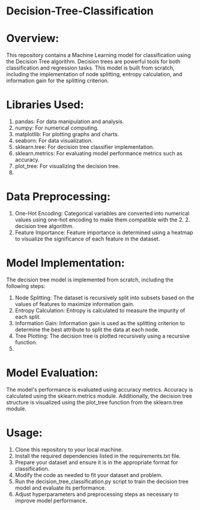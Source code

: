 # Decision-Tree-Classification

# Overview:

This repository contains a Machine Learning model for classification using the Decision Tree algorithm. Decision trees are powerful tools for both classification and regression tasks. This model is built from scratch, including the implementation of node splitting, entropy calculation, and information gain for the splitting criterion.

# Libraries Used:

1. pandas: For data manipulation and analysis.
2. numpy: For numerical computing.
3. matplotlib: For plotting graphs and charts.
4. seaborn: For data visualization.
5. sklearn.tree: For decision tree classifier implementation.
6. sklearn.metrics: For evaluating model performance metrics such as accuracy.
7. plot_tree: For visualizing the decision tree.
8. 
# Data Preprocessing:

1. One-Hot Encoding: Categorical variables are converted into numerical values using one-hot encoding to make them compatible with the 2. 2. decision tree algorithm.
3. Feature Importance: Feature importance is determined using a heatmap to visualize the significance of each feature in the dataset.

# Model Implementation:

The decision tree model is implemented from scratch, including the following steps:

1. Node Splitting: The dataset is recursively split into subsets based on the values of features to maximize information gain.
2. Entropy Calculation: Entropy is calculated to measure the impurity of each split.
3. Information Gain: Information gain is used as the splitting criterion to determine the best attribute to split the data at each node.
4. Tree Plotting: The decision tree is plotted recursively using a recursive function.
5. 
# Model Evaluation:

The model's performance is evaluated using accuracy metrics. Accuracy is calculated using the sklearn.metrics module. Additionally, the decision tree structure is visualized using the plot_tree function from the sklearn.tree module.

# Usage:

1. Clone this repository to your local machine.
2. Install the required dependencies listed in the requirements.txt file.
3. Prepare your dataset and ensure it is in the appropriate format for classification.
4. Modify the code as needed to fit your dataset and problem.
5. Run the decision_tree_classification.py script to train the decision tree model and evaluate its performance.
6. Adjust hyperparameters and preprocessing steps as necessary to improve model performance.
